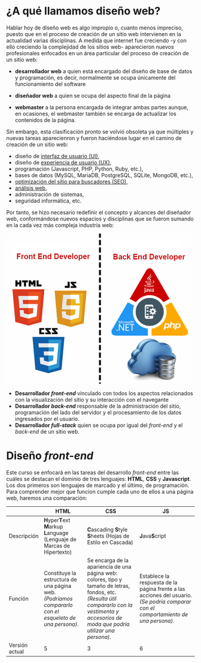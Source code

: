 # ¿A qué llamamos diseño web? 

Hablar hoy de diseño web es algo impropio o, cuanto menos impreciso, puesto que en el proceso de creación de un sitio web intervienen en la actualidad varias disciplinas. A medida que internet fue creciendo -y con ello creciendo la complejidad de los sitios web- aparecieron nuevos profesionales enfocados en un área particular del proceso de creación de un sitio web: 

* **desarrollador web** a quien está encargado del diseño de base de datos y programación, es decir, normalmente se ocupa únicamente del funcionamiento del software 

* **diseñador web** a quien se ocupa del aspecto final de la página

* **webmaster** a la persona encargada de integrar ambas partes aunque, en ocasiones, el webmaster también se encarga de actualizar los contenidos de la página.

Sin embargo, esta clasificación pronto se volvió obsoleta ya que múltiples y nuevas tareas aparecienron y fueron haciéndose lugar en el camino de creación de un sitio web: 

* diseño de [interfaz de usuario (UI)](https://es.wikipedia.org/wiki/Dise%C3%B1o_de_interfaz_de_usuario), 
* diseño de [experiencia de usuario (UX)](https://es.wikipedia.org/wiki/Experiencia_de_usuario), 
* programación (Javascript, PHP, Python, Ruby, etc.), 
* bases de datos (MySQL, MariaDB, PostgreSQL, SQLite, MongoDB, etc.), 
* [optimización del sitio para buscadores (SEO)](https://es.wikipedia.org/wiki/Posicionamiento_en_buscadores), 
* [análisis web](https://es.wikipedia.org/wiki/An%C3%A1lisis_web), 
* administración de sistemas, 
* seguridad informática, etc. 

Por tanto, se hizo necesario redefinir el concepto y alcances del diseñador web, conformándose nuevos espacios y disciplinas que se fueron sumando en la cada vez más compleja industria web:

![](imgDisenoWeb/developer.jpg)

* **Desarrollador _front-end_**  vinculado con todos los aspectos relacionados con la visualización del sitio y su interacción con el navegante
* **Desarrollador _back-end_** responsable de la administración del sitio, programación del lado del servidor y el procesamiento de los datos ingresados por el usuario. 
* **Desarrollador _full-stack_** quien se ocupa por igual del _front-end_ y el _back-end_ de un sitio web. 


# Diseño  _front-end_
Este curso se enfocará en las tareas del desarrollo _front-end_ entre las cuáles se destacan el dominio de tres lenguajes: **HTML**, **CSS** y **Javascript**. Los dos primeros son lenguajes de marcado y el último, de programación. Para comprender mejor que funcion cumple cada uno de ellos a una página web, haremos una comparación: 

|                | HTML                                     | CSS                                      | JS                                       |
| -------------- | ---------------------------------------- | ---------------------------------------- | ---------------------------------------- |
| Descripción    | **H**yper**T**ext **M**arkup **L**anguage (Lenguaje de Marcas de Hipertexto) | **C**ascading **S**tyle **S**heets (Hojas de Estilo en Cascada) | **J**ava**S**cript                       |
| Función        | Constituye la estructura de una página web. *(Podríamos compararlo con el esqueleto de una persona)*. | Se encarga de la apariencia de una página web: colores, tipo y tamaño de letras, fondos, etc. *(Resulta útil compararlo con la vestimenta y accesorios de moda que podría utilizar una persona)*. | Establece la respuesta de la página frente a las acciones del usuario. *(Se podría comparar con el comportamiento de una persona)*. |
| Versión actual | 5                                        | 3                                        | 6                                        |

